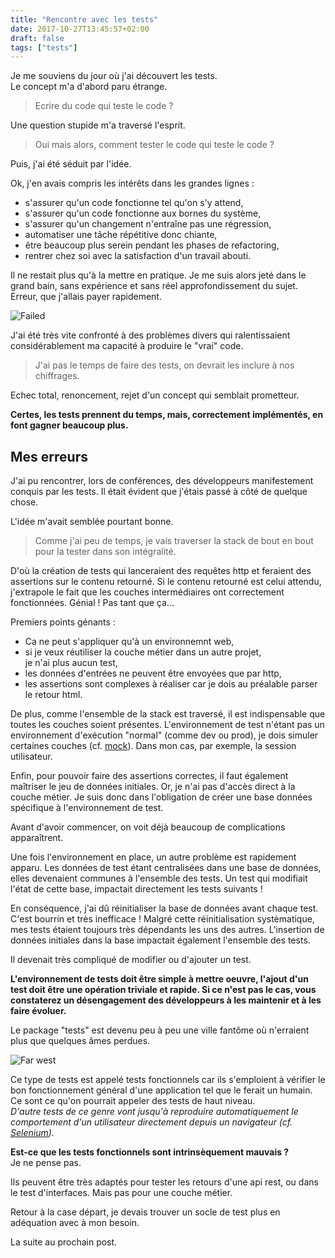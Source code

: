 ```yaml
---
title: "Rencontre avec les tests"
date: 2017-10-27T13:45:57+02:00
draft: false
tags: ["tests"]
---
```


Je me souviens du jour où j'ai découvert les tests.  
Le concept m'a d'abord paru étrange.    

> Ecrire du code qui teste le code ?  

Une question stupide m'a traversé l'esprit.

> Oui mais alors, comment tester le code qui teste le code ?  

Puis, j'ai été séduit par l'idée.  

Ok, j'en avais compris les intérêts dans les grandes lignes : 

 - s'assurer qu'un code fonctionne tel qu'on s'y attend, 
 - s'assurer qu'un code fonctionne aux bornes du système, 
 - s'assurer qu'un changement n'entraîne pas une régression, 
 - automatiser une tâche répétitive donc chiante, 
 - être beaucoup plus serein pendant les phases de refactoring, 
 - rentrer chez soi avec la satisfaction d'un travail abouti. 

Il ne restait plus qu'à la mettre en pratique. 
Je me suis alors jeté dans le grand bain, sans expérience et sans réel approfondissement du sujet.  
Erreur, que j'allais payer rapidement.

![Failed](https://media.giphy.com/media/rjr9etfxrdP3i/giphy-downsized-large.gif "Failed")

J'ai été très vite confronté à des problèmes divers qui ralentissaient considérablement ma capacité à produire le "vrai" code.  

> J'ai pas le temps de faire des tests, on devrait les inclure à nos chiffrages.

Echec total, renoncement, rejet d'un concept qui semblait prometteur.

**Certes, les tests prennent du temps, mais, correctement implémentés, en font gagner beaucoup plus.**

## Mes erreurs

J'ai pu rencontrer, lors de conférences, des développeurs manifestement conquis par les tests. 
Il était évident que j'étais passé à côté de quelque chose.

L'idée m'avait semblée pourtant bonne.  

> Comme j'ai peu de temps, je vais traverser la stack de bout en bout pour la tester dans son intégralité.  

D'où la création de tests qui lanceraient des requêtes http et feraient des assertions sur le contenu retourné. 
Si le contenu retourné est celui attendu, j'extrapole le fait que les couches intermédiaires ont correctement fonctionnées. 
Génial ! Pas tant que ça...

Premiers points génants :  

- Ca ne peut s'appliquer qu'à un environnemnt web, 
- si je veux réutiliser la couche métier dans un autre projet,    
  je n'ai plus aucun test,
- les données d'entrées ne peuvent être envoyées que par http,
- les assertions sont complexes à réaliser car je dois au préalable parser le retour html.

De plus, comme l'ensemble de la stack est traversé, il est indispensable que toutes les couches soient présentes. 
L'environnement de test n'étant pas un environnement d'exécution "normal" (comme dev ou prod), je dois simuler certaines couches (cf. [mock](https://fr.wikipedia.org/wiki/Mock_(programmation_orient%C3%A9e_objet))). 
Dans mon cas, par exemple, la session utilisateur.

Enfin, pour pouvoir faire des assertions correctes, il faut également maîtriser le jeu de données initiales.
Or, je n'ai pas d'accès direct à la couche métier. 
Je suis donc dans l'obligation de créer une base données spécifique à l'environnement de test. 

Avant d'avoir commencer, on voit déjà beaucoup de complications apparaîtrent.

Une fois l'environnement en place, un autre problème est rapidement apparu. Les données de test étant centralisées dans une base de données, 
elles devenaient communes à l'ensemble des tests. 
Un test qui modifiait l'état de cette base, impactait directement les tests suivants ! 

En conséquence, j'ai dû réinitialiser la base de données avant chaque test. C'est bourrin et très inefficace !
Malgré cette réinitialisation systèmatique, mes tests étaient toujours très dépendants les uns des autres.
L'insertion de données initiales dans la base impactait également l'ensemble des tests.

Il devenait très compliqué de modifier ou d'ajouter un test.

**L'environnement de tests doit être simple à mettre oeuvre, l'ajout d'un test doit être une opération triviale et rapide. 
Si ce n'est pas le cas, vous constaterez un désengagement des développeurs à les maintenir et à les faire évoluer.**

Le package "tests" est devenu peu à peu une ville fantôme où n'erraient plus que quelques âmes perdues.

![Far west](https://media.giphy.com/media/W0KiMlQIj4nzq/giphy.gif "Far west")

Ce type de tests est appelé tests fonctionnels car ils s'emploient à vérifier le bon fonctionnement général d'une application 
tel que le ferait un humain.  
Ce sont ce qu'on pourrait appeler des tests de haut niveau.  
*D'autre tests de ce genre vont jusqu'à reproduire automatiquement le comportement d'un utilisateur directement depuis un navigateur 
(cf. [Selenium](https://fr.wikipedia.org/wiki/Selenium_(informatique))).*

**Est-ce que les tests fonctionnels sont intrinsèquement mauvais ?**  
Je ne pense pas. 

Ils peuvent être très adaptés pour tester les retours d'une api rest, ou dans le test d'interfaces.
Mais pas pour une couche métier.

Retour à la case départ, je devais trouver un socle de test plus en adéquation avec à mon besoin.

La suite au prochain post.